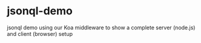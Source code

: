 # jsonql-demo
jsonql demo using our Koa middleware to show a complete server (node.js) and client (browser) setup 
